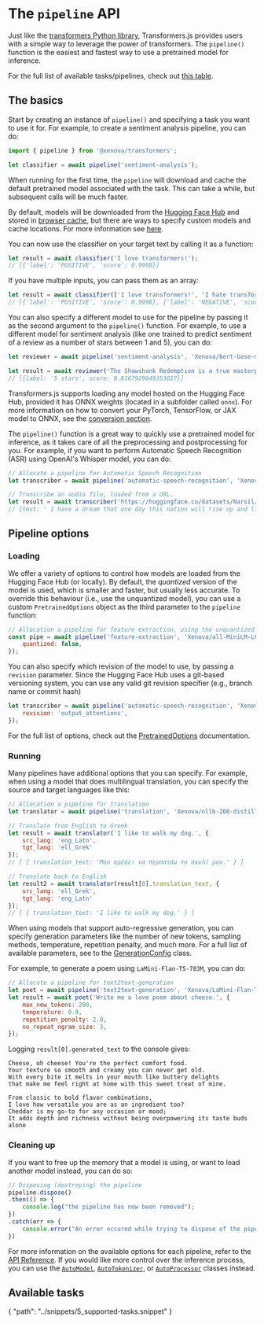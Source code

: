 # The `pipeline` API

Just like the [transformers Python library](https://github.com/huggingface/transformers), Transformers.js provides users with a simple way to leverage the power of transformers. The `pipeline()` function is the easiest and fastest way to use a pretrained model for inference. 

<Tip>

For the full list of available tasks/pipelines, check out [this table](#available-tasks).

</Tip>


## The basics

Start by creating an instance of `pipeline()` and specifying a task you want to use it for. For example, to create a sentiment analysis pipeline, you can do:

```javascript
import { pipeline } from '@xenova/transformers';

let classifier = await pipeline('sentiment-analysis');
```

When running for the first time, the `pipeline` will download and cache the default pretrained model associated with the task. This can take a while, but subsequent calls will be much faster.

<Tip>

By default, models will be downloaded from the [Hugging Face Hub](https://huggingface.co/models) and stored in [browser cache](https://developer.mozilla.org/en-US/docs/Web/API/Cache), but there are ways to specify custom models and cache locations. For more information see [here](./custom_usage).

</Tip>

You can now use the classifier on your target text by calling it as a function:

```javascript
let result = await classifier('I love transformers!');
// [{'label': 'POSITIVE', 'score': 0.9998}]
```

If you have multiple inputs, you can pass them as an array:

```javascript
let result = await classifier(['I love transformers!', 'I hate transformers!']);
// [{'label': 'POSITIVE', 'score': 0.9998}, {'label': 'NEGATIVE', 'score': 0.9982}]
```

You can also specify a different model to use for the pipeline by passing it as the second argument to the `pipeline()` function. For example, to use a different model for sentiment analysis (like one trained to predict sentiment of a review as a number of stars between 1 and 5), you can do:

<!-- TODO: REPLACE 'nlptown/bert-base-multilingual-uncased-sentiment' with 'nlptown/bert-base-multilingual-uncased-sentiment'-->

```javascript
let reviewer = await pipeline('sentiment-analysis', 'Xenova/bert-base-multilingual-uncased-sentiment');

let result = await reviewer('The Shawshank Redemption is a true masterpiece of cinema.');
// [{label: '5 stars', score: 0.8167929649353027}]
```

Transformers.js supports loading any model hosted on the Hugging Face Hub, provided it has ONNX weights (located in a subfolder called `onnx`). For more information on how to convert your PyTorch, TensorFlow, or JAX model to ONNX, see the [conversion section](./custom_usage#convert-your-models-to-onnx).

The `pipeline()` function is a great way to quickly use a pretrained model for inference, as it takes care of all the preprocessing and postprocessing for you. For example, if you want to perform Automatic Speech Recognition (ASR) using OpenAI's Whisper model, you can do:

<!-- TODO: Replace 'Xenova/whisper-small.en' with 'openai/whisper-small.en' -->
```javascript
// Allocate a pipeline for Automatic Speech Recognition
let transcriber = await pipeline('automatic-speech-recognition', 'Xenova/whisper-small.en');

// Transcribe an audio file, loaded from a URL.
let result = await transcriber('https://huggingface.co/datasets/Narsil/asr_dummy/resolve/main/mlk.flac');
// {text: ' I have a dream that one day this nation will rise up and live out the true meaning of its creed.'}
```

## Pipeline options

### Loading

We offer a variety of options to control how models are loaded from the Hugging Face Hub (or locally).
By default, the *quantized* version of the model is used, which is smaller and faster, but usually less accurate.
To override this behaviour (i.e., use the unquantized model), you can use a custom `PretrainedOptions` object
as the third parameter to the `pipeline` function:

```javascript
// Allocation a pipeline for feature extraction, using the unquantized model
const pipe = await pipeline('feature-extraction', 'Xenova/all-MiniLM-L6-v2', {
    quantized: false,
});
```

You can also specify which revision of the model to use, by passing a `revision` parameter.
Since the Hugging Face Hub uses a git-based versioning system, you can use any valid git revision specifier (e.g., branch name or commit hash)

```javascript
let transcriber = await pipeline('automatic-speech-recognition', 'Xenova/whisper-tiny.en', {
    revision: 'output_attentions',
});
```

For the full list of options, check out the [PretrainedOptions](./api/utils/hub#module_utils/hub..PretrainedOptions) documentation.


### Running
Many pipelines have additional options that you can specify. For example, when using a model that does multilingual translation, you can specify the source and target languages like this:

<!-- TODO: Replace 'Xenova/nllb-200-distilled-600M' with 'facebook/nllb-200-distilled-600M' -->
```javascript
// Allocation a pipeline for translation
let translator = await pipeline('translation', 'Xenova/nllb-200-distilled-600M');

// Translate from English to Greek
let result = await translator('I like to walk my dog.', {
    src_lang: 'eng_Latn',
    tgt_lang: 'ell_Grek'
});
// [ { translation_text: 'Μου αρέσει να περπατάω το σκυλί μου.' } ]

// Translate back to English
let result2 = await translator(result[0].translation_text, {
    src_lang: 'ell_Grek',
    tgt_lang: 'eng_Latn'
});
// [ { translation_text: 'I like to walk my dog.' } ]
```

When using models that support auto-regressive generation, you can specify generation parameters like the number of new tokens, sampling methods, temperature, repetition penalty, and much more. For a full list of available parameters, see to the [GenerationConfig](./api/utils/generation#module_utils/generation.GenerationConfig) class.

For example, to generate a poem using `LaMini-Flan-T5-783M`, you can do: 

<!-- TODO: Replace 'Xenova/LaMini-Flan-T5-783M' with 'MBZUAI/LaMini-Flan-T5-783M' -->

```javascript
// Allocate a pipeline for text2text-generation
let poet = await pipeline('text2text-generation', 'Xenova/LaMini-Flan-T5-783M');
let result = await poet('Write me a love poem about cheese.', {
    max_new_tokens: 200,
    temperature: 0.9,
    repetition_penalty: 2.0,
    no_repeat_ngram_size: 3,
});
```

Logging `result[0].generated_text` to the console gives:

```
Cheese, oh cheese! You're the perfect comfort food.
Your texture so smooth and creamy you can never get old.
With every bite it melts in your mouth like buttery delights
that make me feel right at home with this sweet treat of mine. 

From classic to bold flavor combinations,
I love how versatile you are as an ingredient too?
Cheddar is my go-to for any occasion or mood; 
It adds depth and richness without being overpowering its taste buds alone
```


### Cleaning up

If you want to free up the memory that a model is using, or want to load another model instead, you can do so:

```javascript
// Disposing (destroying) the pipeline
pipeline.dispose()
.then(() => {
    console.log("the pipeline has now been removed");
})
.catch(err => {
    console.error("An error occured while trying to dispose of the pipeline: ", err);
})
```


For more information on the available options for each pipeline, refer to the [API Reference](./api/pipelines).
If you would like more control over the inference process, you can use the [`AutoModel`](./api/models), [`AutoTokenizer`](./api/tokenizers), or [`AutoProcessor`](./api/processors) classes instead.



## Available tasks

<include>
{
    "path": "../snippets/5_supported-tasks.snippet"
}
</include>
